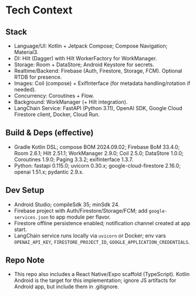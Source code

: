 # Tech Context

## Stack
- Language/UI: Kotlin + Jetpack Compose; Compose Navigation; Material3.
- DI: Hilt (Dagger) with Hilt WorkerFactory for WorkManager.
- Storage: Room + DataStore; Android Keystore for secrets.
- Realtime/Backend: Firebase (Auth, Firestore, Storage, FCM). Optional RTDB for presence.
- Images: Coil (compose) + ExifInterface (for metadata handling/rotation if needed).
- Concurrency: Coroutines + Flow.
- Background: WorkManager (+ Hilt integration).
- LangChain Service: FastAPI (Python 3.11), OpenAI SDK, Google Cloud Firestore client, Docker, Cloud Run.

## Build & Deps (effective)
- Gradle Kotlin DSL; compose BOM 2024.09.02; Firebase BoM 33.4.0; Room 2.6.1; Hilt 2.51.1; WorkManager 2.9.0; Coil 2.5.0; DataStore 1.0.0; Coroutines 1.9.0; Paging 3.3.2; exifinterface 1.3.7.
- Python: fastapi 0.115.0; uvicorn 0.30.x; google-cloud-firestore 2.16.0; openai 1.51.x; pydantic 2.9.x.

## Dev Setup
- Android Studio; compileSdk 35; minSdk 24.
- Firebase project with Auth/Firestore/Storage/FCM; add `google-services.json` to app module per flavor.
- Firestore offline persistence enabled; notification channel created at app start.
- LangChain service runs locally via `uvicorn` or Docker; env vars `OPENAI_API_KEY`, `FIRESTORE_PROJECT_ID`, `GOOGLE_APPLICATION_CREDENTIALS`.

## Repo Note
- This repo also includes a React Native/Expo scaffold (TypeScript). Kotlin Android is the target for this implementation; ignore JS artifacts for Android app, but include them in .gitignore.

